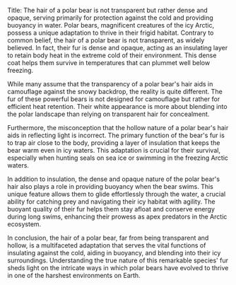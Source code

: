Title: The hair of a polar bear is not transparent but rather dense and opaque, serving primarily for protection against the cold and providing buoyancy in water.
Polar bears, magnificent creatures of the icy Arctic, possess a unique adaptation to thrive in their frigid habitat. Contrary to common belief, the hair of a polar bear is not transparent, as widely believed. In fact, their fur is dense and opaque, acting as an insulating layer to retain body heat in the extreme cold of their environment. This dense coat helps them survive in temperatures that can plummet well below freezing.

While many assume that the transparency of a polar bear's hair aids in camouflage against the snowy backdrop, the reality is quite different. The fur of these powerful bears is not designed for camouflage but rather for efficient heat retention. Their white appearance is more about blending into the polar landscape than relying on transparent hair for concealment.

Furthermore, the misconception that the hollow nature of a polar bear's hair aids in reflecting light is incorrect. The primary function of the bear's fur is to trap air close to the body, providing a layer of insulation that keeps the bear warm even in icy waters. This adaptation is crucial for their survival, especially when hunting seals on sea ice or swimming in the freezing Arctic waters.

In addition to insulation, the dense and opaque nature of the polar bear's hair also plays a role in providing buoyancy when the bear swims. This unique feature allows them to glide effortlessly through the water, a crucial ability for catching prey and navigating their icy habitat with agility. The buoyant quality of their fur helps them stay afloat and conserve energy during long swims, enhancing their prowess as apex predators in the Arctic ecosystem.

In conclusion, the hair of a polar bear, far from being transparent and hollow, is a multifaceted adaptation that serves the vital functions of insulating against the cold, aiding in buoyancy, and blending into their icy surroundings. Understanding the true nature of this remarkable species' fur sheds light on the intricate ways in which polar bears have evolved to thrive in one of the harshest environments on Earth.